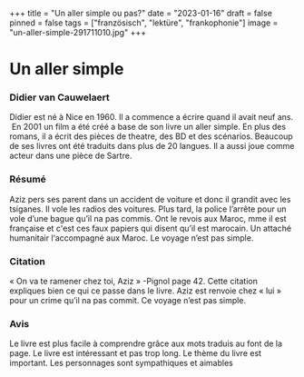 +++
title = "Un aller simple ou pas?"
date = "2023-01-16"
draft = false
pinned = false
tags = ["französisch", "lektüre", "frankophonie"]
image = "un-aller-simple-291711010.jpg"
+++
# Un aller simple

### Didier van Cauwelaert

Didier est né à Nice en 1960. Il a commence a écrire quand il avait neuf ans.  En 2001 un film a été créé a base de son livre un aller simple. En plus des romans, il a écrit des pièces de theatre, des BD et des scénarios. Beaucoup de ses livres ont été traduits dans plus de 20 langues. Il a aussi joue comme acteur dans une pièce de Sartre.

### Résumé

Aziz pers ses parent dans un accident de voiture et donc il grandit avec les tsiganes. Il vole les radios des voitures. Plus tard, la police l’arrête pour un vole d’une bague qu’il na pas commis. Ont le revois aux Maroc, mme il est française et c'est ces faux papiers qui disent qu’il est marocain. Un attaché humanitair l‘accompagné aux Maroc. Le voyage n’est pas simple.

### Citation

« On va te ramener chez toi, Aziz » -Pignol page 42.                                                                                                                                                          Cette citation expliques bien ce qui ce passe dans le livre. Aziz est renvoie chez « lui » pour un crime qu’il na pas commit. Ce voyage n’est pas simple.

### Avis

Le livre est plus facile à comprendre grâce aux mots traduis au font de la page. Le livre est intéressant et pas trop long. Le thème du livre est important. Les personnages sont sympathiques et aimables